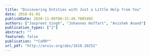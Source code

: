 ```yaml
---
title: "Discovering Entities with Just a Little Help from You"
date: 2018-01-01
publishDate: 2020-11-08T08:31:49.700549Z
authors: ["Jaspreet Singh", "Johannes Hoffart", "Avishek Anand"]
publication_types: ["2"]
abstract: ""
featured: false
publication: "*CoRR*"
url_pdf: "http://arxiv.org/abs/1810.10252"
---
```


